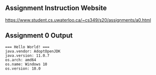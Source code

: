 ## Assignment Instruction Website
https://www.student.cs.uwaterloo.ca/~cs349/s20/assignments/a0.html

## Assignment 0 Output
```
=== Hello World! ===
java.vendor: AdoptOpenJDK
java.version: 11.0.7
os.arch: amd64
os.name: Windows 10
os.version: 10.0
```

